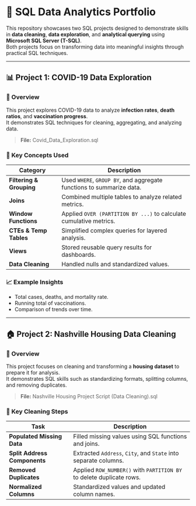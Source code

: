# 🧮 SQL Data Analytics Portfolio

This repository showcases two SQL projects designed to demonstrate skills in **data cleaning**, **data exploration**, and **analytical querying** using **Microsoft SQL Server (T-SQL)**.  
Both projects focus on transforming data into meaningful insights through practical SQL techniques.

---

## 📊 Project 1: COVID-19 Data Exploration

### 🧠 Overview
This project explores COVID-19 data to analyze **infection rates**, **death ratios**, and **vaccination progress**.  
It demonstrates SQL techniques for cleaning, aggregating, and analyzing data.

> **File:** Covid_Data_Exploration.sql

### 🧩 Key Concepts Used
| Category | Description |
|-----------|--------------|
| **Filtering & Grouping** | Used `WHERE`, `GROUP BY`, and aggregate functions to summarize data. |
| **Joins** | Combined multiple tables to analyze related metrics. |
| **Window Functions** | Applied `OVER (PARTITION BY ...)` to calculate cumulative metrics. |
| **CTEs & Temp Tables** | Simplified complex queries for layered analysis. |
| **Views** | Stored reusable query results for dashboards. |
| **Data Cleaning** | Handled nulls and standardized values. |

### 📈 Example Insights
- Total cases, deaths, and mortality rate.  
- Running total of vaccinations.  
- Comparison of trends over time.

---

## 🏠 Project 2: Nashville Housing Data Cleaning

### 🧠 Overview
This project focuses on cleaning and transforming a **housing dataset** to prepare it for analysis.  
It demonstrates SQL skills such as standardizing formats, splitting columns, and removing duplicates.

> **File:** Nashville Housing Project Script (Data Cleaning).sql

### 🧹 Key Cleaning Steps
| Task | Description |
|------|--------------|
| **Populated Missing Data** | Filled missing values using SQL functions and joins. |
| **Split Address Components** | Extracted `Address`, `City`, and `State` into separate columns. |
| **Removed Duplicates** | Applied `ROW_NUMBER()` with `PARTITION BY` to delete duplicate rows. |
| **Normalized Columns** | Standardized values and updated column names. |
